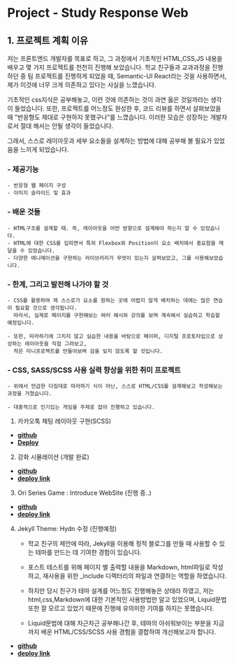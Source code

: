 Project - Study Response Web
======================

## 1. 프로젝트 계획 이유
 저는 프론트엔드 개발자를 목표로 하고, 그 과정에서 기초적인 HTML,CSS,JS 내용을 배우고 몇 가지 프로젝트를 천천히 진행해 보았습니다. 
 학교 친구들과 교과과정을 진행하던 중 팀 프로젝트를 진행하게 되었을 때, Semantic-UI React라는 것을 사용하면서, 제가 이것에 너무 크게 의존하고 있다는 사실을 느꼈습니다.

 기초적인 css지식은 공부해놓고, 이런 것에 의존하는 것이 과연 옳은 것일까라는 생각이 들었습니다. 또한, 프로젝트를 어느정도 완성한 후, 코드 리뷰를 하면서 살펴보았을 때 "반응형도 제대로 구현하지 못했구나"를 느꼈습니다. 이러한 모습은 성장하는 개발자로서 절대 해서는 안될 생각이 들었습니다. 

 그래서, 스스로 레이아웃과 세부 요소들을 설계하는 방법에 대해 공부해 볼 필요가 있었음을 느끼게 되었습니다.
   

### - 제공기능
	- 반응형 웹 페이지 구성
    - 이미지 슬라이드 및 효과


### - 배운 것들
	- HTML구조를 설계할 때. 즉, 레이아웃을 어떤 방향으로 설계해야 하는지 알 수 있었습니다.
	- HTML에 대한 CSS를 입히면서 특히 Flexbox와 Position이 요소 배치에서 중요함을 깨달을 수 있었습니다.
	- 다양한 애니메이션을 구현하는 라이브러리가 무엇이 있는지 살펴보았고, 그를 사용해보았습니다.
	
### - 한계, 그리고 발전해 나가야 할 것
	- CSS를 활용하여 제 스스로가 요소를 원하는 곳에 어렵지 않게 배치하는 데에는 많은 연습이 필요할 것으로 생각됩니다. 
      따라서, 실제로 페이지를 구현해보는 여러 예시와 강의를 보며 계속해서 실습하고 학습할 예정입니다.
    
    - 또한, 따라하기에 그치지 않고 실습한 내용을 바탕으로 페이퍼, 디지털 프로토타입으로 상상하는 레이아웃을 직접 그려보고,
      작은 미니프로젝트를 만들어보며 감을 잊지 않도록 할 것입니다. 

### - CSS, SASS/SCSS 사용 실력 향상을 위한 취미 프로젝트
	- 위에서 언급한 다짐대로 따라하기 식이 아닌, 스스로 HTML/CSS를 설계해보고 작성해보는 과정을 거쳤습니다.

	- 대중적으로 인기있는 게임을 주제로 잡아 진행하고 있습니다.
    

1. 카카오톡 채팅 레이아웃 구현(SCSS)
- [**github**](https://github.com/Lee-Sang-Beom/study_saas)
- [**Deploy**](https://lee-sang-beom.github.io/study_saas/)

2. 강화 시뮬레이션 (개발 완료)
- [**github**](https://github.com/Lee-Sang-Beom/Upgrade_Simulation) 
- [**deploy link**](https://lee-sang-beom.github.io/Upgrade_Simulation//) 
	
3. Ori Series Game : Introduce WebSite (진행 중..)
- [**github**](https://github.com/Lee-Sang-Beom/Ori-Fan-Site) 
- [**deploy link**](https://ori-fan-site.vercel.app/)   

4. Jekyll Theme: Hydn 수정 (진행예정)

	- 학교 친구의 제안에 따라, Jekyll을 이용해 정적 블로그를 만들 때 사용할 수 있는 테마를 만드는 데 기여한 경험이 있습니다.
	
	- 포스트 테스트를 위해 페이지 별 출력할 내용을 Markdown, html파일로 작성하고, 재사용을 위한 _include 디렉터리의 파일과 연결하는 역할을 하였습니다.

	- 하지만 당시 친구가 테마 설계를 어느정도 진행해놓은 상태라 하였고, 저는 html,css,Markdown에 대한 기본적인 사용방법만 알고 있었으며, Liquid문법 또한 잘 모르고 있었기 때문에 진행에 유의미한 기여를 하지는 못했습니다.

	- Liquid문법에 대해 차근차근 공부해나간 후, 테마의 아쉬워보이는 부분을 지금까지 배운 HTML/CSS/SCSS 사용 경험을 결합하여 개선해보고자 합니다.

- [**github**](https://github.com/CYAN4S/hydn) 
- [**deploy link**](https://rubygems.org/gems/hydn)   
